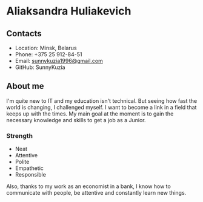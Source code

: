 # Aliaksandra Huliakevich

## Contacts

* Location: Minsk, Belarus
* Phone: +375 25 912-84-51
* Email: sunnykuzia1996@gmail.com
* GitHub: SunnyKuzia

## About me

I'm quite new to IT and my education isn't technical. But seeing how fast the world is changing, I challenged myself. I want to become a link in a field that keeps up with the times. My main goal at the moment is to gain the necessary knowledge and skills to get a job as a Junior.

### Strength

* Neat
* Attentive
* Polite
* Empathetic
* Responsible

Also, thanks to my work as an economist in a bank, I know how to communicate with people, be attentive and constantly learn new things.
